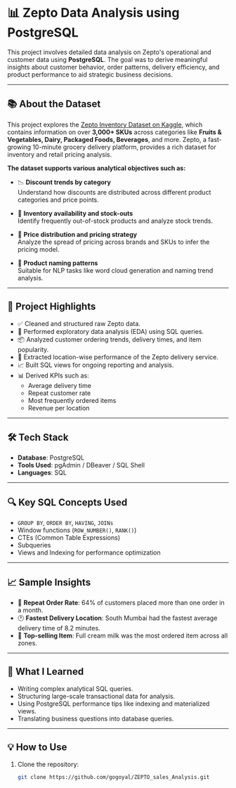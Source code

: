 # 📊 Zepto Data Analysis using PostgreSQL

This project involves detailed data analysis on Zepto's operational and customer data using **PostgreSQL**. The goal was to derive meaningful insights about customer behavior, order patterns, delivery efficiency, and product performance to aid strategic business decisions.

---

## 📚 About the Dataset

This project explores the [Zepto Inventory Dataset on Kaggle](https://www.kaggle.com/datasets/palvinder2006/zepto-inventory-dataset/data?select=zepto_v2.csv), which contains information on over **3,000+ SKUs** across categories like **Fruits & Vegetables, Dairy, Packaged Foods, Beverages**, and more. Zepto, a fast-growing 10-minute grocery delivery platform, provides a rich dataset for inventory and retail pricing analysis.

**The dataset supports various analytical objectives such as:**

- 📉 **Discount trends by category**  
  Understand how discounts are distributed across different product categories and price points.

- 🛒 **Inventory availability and stock-outs**  
  Identify frequently out-of-stock products and analyze stock trends.

- 💸 **Price distribution and pricing strategy**  
  Analyze the spread of pricing across brands and SKUs to infer the pricing model.

- 🧾 **Product naming patterns**  
  Suitable for NLP tasks like word cloud generation and naming trend analysis.

---

## 🚀 Project Highlights

- ✅ Cleaned and structured raw Zepto data.
- 📌 Performed exploratory data analysis (EDA) using SQL queries.
- 📦 Analyzed customer ordering trends, delivery times, and item popularity.
- 📍 Extracted location-wise performance of the Zepto delivery service.
- 📈 Built SQL views for ongoing reporting and analysis.
- 📊 Derived KPIs such as:
  - Average delivery time
  - Repeat customer rate
  - Most frequently ordered items
  - Revenue per location

---

## 🛠️ Tech Stack

- **Database**: PostgreSQL  
- **Tools Used**: pgAdmin / DBeaver / SQL Shell  
- **Languages**: SQL  

---

## 🔍 Key SQL Concepts Used

- `GROUP BY`, `ORDER BY`, `HAVING`, `JOINs`
- Window functions (`ROW_NUMBER()`, `RANK()`)
- CTEs (Common Table Expressions)
- Subqueries
- Views and Indexing for performance optimization

---

## 📈 Sample Insights

- 🔄 **Repeat Order Rate**: 64% of customers placed more than one order in a month.
- 🕐 **Fastest Delivery Location**: South Mumbai had the fastest average delivery time of 8.2 minutes.
- 🌟 **Top-selling Item**: Full cream milk was the most ordered item across all zones.

---

## 🧠 What I Learned

- Writing complex analytical SQL queries.
- Structuring large-scale transactional data for analysis.
- Using PostgreSQL performance tips like indexing and materialized views.
- Translating business questions into database queries.

---

## 💡 How to Use

1. Clone the repository:
   ```bash
   git clone https://github.com/gogoyal/ZEPTO_sales_Analysis.git


